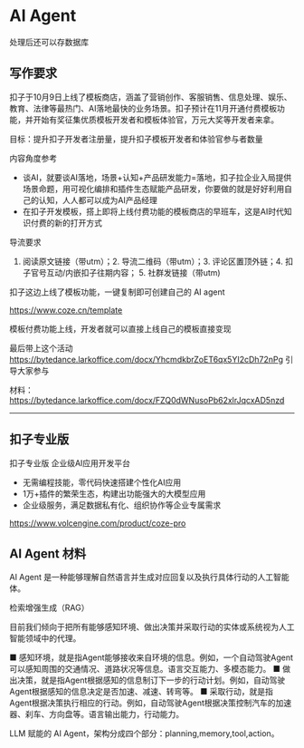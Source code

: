 # AI Agent

处理后还可以存数据库

## 写作要求

扣子于10月9日上线了模板商店，涵盖了营销创作、客服销售、信息处理、娱乐、教育、法律等最热门、AI落地最快的业务场景。扣子预计在11月开通付费模板功能，并开始有奖征集优质模板开发者和模板体验官，万元大奖等开发者来拿。

目标：提升扣子开发者注册量，提升扣子模板开发者和体验官参与者数量

内容角度参考
- 谈AI，就要谈AI落地，场景+认知+产品研发能力=落地，扣子拉企业入局提供场景命题，用可视化编排和插件生态赋能产品研发，你要做的就是好好利用自己的认知，人人都可以成为AI产品经理
- 在扣子开发模板，搭上即将上线付费功能的模板商店的早班车，这是AI时代知识付费的新的打开方式

导流要求

1. 阅读原文链接（带utm）；2. 导流二维码（带utm）；3. 评论区置顶外链；4. 扣子官号互动/内嵌扣子往期内容； 5. 社群发链接（带utm)

扣子这边上线了模板功能，一键复制即可创建自己的 AI agent

https://www.coze.cn/template

模板付费功能上线，开发者就可以直接上线自己的模板直接变现

最后带上这个活动 https://bytedance.larkoffice.com/docx/YhcmdkbrZoET6qx5YI2cDh72nPg 引导大家参与

材料：https://bytedance.larkoffice.com/docx/FZQ0dWNusoPb62xlrJqcxAD5nzd

---

## 扣子专业版

扣子专业版
企业级AI应用开发平台
- 无需编程技能，零代码快速搭建个性化AI应用
- 1万+插件的繁荣生态，构建出功能强大的大模型应用
- 企业级服务，满足数据私有化、组织协作等企业专属需求

https://www.volcengine.com/product/coze-pro

## AI Agent 材料

AI Agent 是一种能够理解自然语言并生成对应回复以及执行具体行动的人工智能体。

检索增强生成（RAG）

目前我们倾向于把所有能够感知环境、做出决策并采取行动的实体或系统视为人工智能领域中的代理。

■ 感知环境，就是指Agent能够接收来自环境的信息。例如，一个自动驾驶Agent 可以感知周围的交通情况、道路状况等信息。语言交互能力、多模态能力。
■ 做出决策，就是指Agent根据感知的信息制订下一步的行动计划。例如，自动驾驶Agent根据感知的信息决定是否加速、减速、转弯等。
■ 采取行动，就是指Agent根据决策执行相应的行动。例如，自动驾驶Agent根据决策控制汽车的加速器、刹车、方向盘等。语言输出能力，行动能力。

LLM 赋能的 AI Agent，架构分成四个部分：planning,memory,tool,action。



